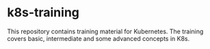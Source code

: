 # k8s-training

This repository contains training material for Kubernetes.
The training covers basic, intermediate and some advanced concepts in K8s.
